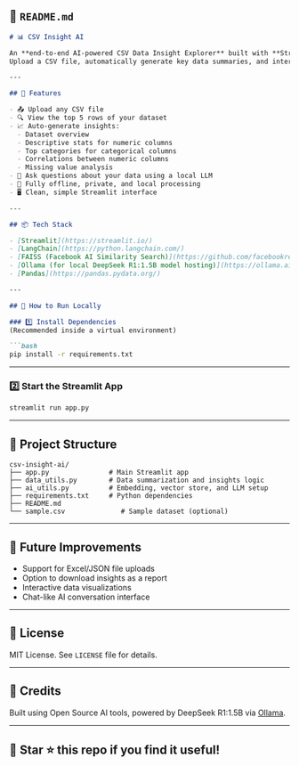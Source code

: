 ## 📄 `README.md`

````markdown
# 📊 CSV Insight AI

An **end-to-end AI-powered CSV Data Insight Explorer** built with **Streamlit**, **LangChain**, **FAISS**, and a local **DeepSeek R1:1.5B** LLM.  
Upload a CSV file, automatically generate key data summaries, and interactively ask natural language questions about your data — all processed locally, no cloud required.

---

## 📌 Features

- 📤 Upload any CSV file
- 🔍 View the top 5 rows of your dataset
- 📈 Auto-generate insights:
  - Dataset overview
  - Descriptive stats for numeric columns
  - Top categories for categorical columns
  - Correlations between numeric columns
  - Missing value analysis
- 🤖 Ask questions about your data using a local LLM
- 💾 Fully offline, private, and local processing  
- 🖥️ Clean, simple Streamlit interface

---

## 📦 Tech Stack

- [Streamlit](https://streamlit.io/)
- [LangChain](https://python.langchain.com/)
- [FAISS (Facebook AI Similarity Search)](https://github.com/facebookresearch/faiss)
- [Ollama (for local DeepSeek R1:1.5B model hosting)](https://ollama.ai/)
- [Pandas](https://pandas.pydata.org/)

---

## 🚀 How to Run Locally

### 1️⃣ Install Dependencies  
(Recommended inside a virtual environment)

```bash
pip install -r requirements.txt
````

---

### 2️⃣ Start the Streamlit App

```bash
streamlit run app.py
```

---

## 📂 Project Structure

```
csv-insight-ai/
├── app.py               # Main Streamlit app
├── data_utils.py        # Data summarization and insights logic
├── ai_utils.py          # Embedding, vector store, and LLM setup
├── requirements.txt     # Python dependencies
├── README.md
└── sample.csv              # Sample dataset (optional)
```

---

## 🎯 Future Improvements

* Support for Excel/JSON file uploads
* Option to download insights as a report
* Interactive data visualizations
* Chat-like AI conversation interface

---

## 📝 License

MIT License. See `LICENSE` file for details.

---

## 🤝 Credits

Built using Open Source AI tools, powered by DeepSeek R1:1.5B via [Ollama](https://ollama.ai/).

---

## 📢 Star ⭐ this repo if you find it useful!

```

